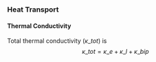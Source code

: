 ### Heat Transport

#### Thermal Conductivity
Total thermal conductivity ($\kappa\_{tot}$) is
$$\kappa\_{tot}=\kappa\_e+\kappa\_l+\kappa\_{bip}$$
